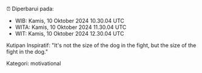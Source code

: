 ⏰ Diperbarui pada:
- WIB: Kamis, 10 Oktober 2024 10.30.04 UTC
- WITA: Kamis, 10 Oktober 2024 11.30.04 UTC
- WIT: Kamis, 10 Oktober 2024 12.30.04 UTC

Kutipan Inspiratif:
"It's not the size of the dog in the fight, but the size of the fight in the dog."


Kategori: motivational

